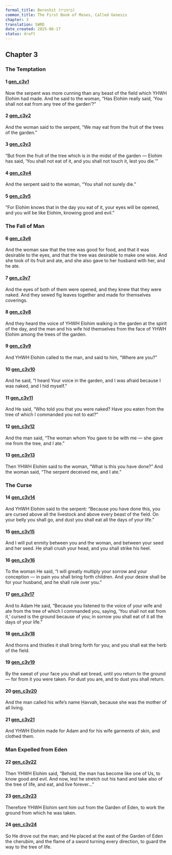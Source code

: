 ```yaml
---
formal_title: Bereshit (בְּרֵאשִׁית)
common_title: The First Book of Moses, Called Genesis
chapter: 3
translation: SWRD
date_created: 2025-06-17
status: draft
---
```

## Chapter 3
### The Temptation
#### 1  [gen\_c3v1](<../../notes/genesis/chapter 3/gen_c3v1.md>)
Now the serpent was more cunning than any beast of the field which YHWH Elohim had made. And he said to the woman, “Has Elohim really said, ‘You shall not eat from any tree of the garden’?”
#### 2  [gen\_c3v2](<../../notes/genesis/chapter 3/gen_c3v2.md>)
And the woman said to the serpent, “We may eat from the fruit of the trees of the garden.”
#### 3  [gen\_c3v3](<../../notes/genesis/chapter 3/gen_c3v3.md>)
“But from the fruit of the tree which is in the midst of the garden — Elohim has said, ‘You shall not eat of it, and you shall not touch it, lest you die.’”
#### 4  [gen\_c3v4](<../../notes/genesis/chapter 3/gen_c3v4.md>)
And the serpent said to the woman, “You shall not surely die.”
#### 5  [gen\_c3v5](<../../notes/genesis/chapter 3/gen_c3v5.md>)
“For Elohim knows that in the day you eat of it, your eyes will be opened, and you will be like Elohim, knowing good and evil.”
### The Fall of Man
#### 6  [gen\_c3v6](<../../notes/genesis/chapter 3/gen_c3v6.md>)
And the woman saw that the tree was good for food, and that it was desirable to the eyes, and that the tree was desirable to make one wise. And she took of its fruit and ate, and she also gave to her husband with her, and he ate.
#### 7  [gen\_c3v7](<../../notes/genesis/chapter 3/gen_c3v7.md>)
And the eyes of both of them were opened, and they knew that they were naked. And they sewed fig leaves together and made for themselves coverings.
#### 8  [gen\_c3v8](<../../notes/genesis/chapter 3/gen_c3v8.md>)
And they heard the voice of YHWH Elohim walking in the garden at the spirit of the day, and the man and his wife hid themselves from the face of YHWH Elohim among the trees of the garden.
#### 9  [gen\_c3v9](<../../notes/genesis/chapter 3/gen_c3v9.md>)
And YHWH Elohim called to the man, and said to him, “Where are you?”
#### 10  [gen\_c3v10](<../../notes/genesis/chapter 3/gen_c3v10.md>)
And he said, “I heard Your voice in the garden, and I was afraid because I was naked, and I hid myself.”
#### 11  [gen\_c3v11](<../../notes/genesis/chapter 3/gen_c3v11.md>)
And He said, “Who told you that you were naked? Have you eaten from the tree of which I commanded you not to eat?”
#### 12  [gen\_c3v12](<../../notes/genesis/chapter 3/gen_c3v12.md>)
And the man said, “The woman whom You gave to be with me — she gave me from the tree, and I ate.”
#### 13  [gen\_c3v13](<../../notes/genesis/chapter 3/gen_c3v13.md>)
Then YHWH Elohim said to the woman, “What is this you have done?” And the woman said, “The serpent deceived me, and I ate.”
### The Curse
#### 14  [gen\_c3v14](<../../notes/genesis/chapter 3/gen_c3v14.md>)
And YHWH Elohim said to the serpent: “Because you have done this, you are cursed above all the livestock and above every beast of the field. On your belly you shall go, and dust you shall eat all the days of your life.”
#### 15  [gen\_c3v15](<../../notes/genesis/chapter 3/gen_c3v15.md>)
And I will put enmity between you and the woman, and between your seed and her seed. He shall crush your head, and you shall strike his heel.
#### 16  [gen\_c3v16](<../../notes/genesis/chapter 3/gen_c3v16.md>)
To the woman He said, “I will greatly multiply your sorrow and your conception — in pain you shall bring forth children. And your desire shall be for your husband, and he shall rule over you.”
#### 17  [gen\_c3v17](<../../notes/genesis/chapter 3/gen_c3v17.md>)
And to Adam He said, “Because you listened to the voice of your wife and ate from the tree of which I commanded you, saying, ‘You shall not eat from it,’ cursed is the ground because of you; in sorrow you shall eat of it all the days of your life.”
#### 18  [gen\_c3v18](<../../notes/genesis/chapter 3/gen_c3v18.md>)
And thorns and thistles it shall bring forth for you; and you shall eat the herb of the field.
#### 19  [gen\_c3v19](<../../notes/genesis/chapter 3/gen_c3v19.md>)
By the sweat of your face you shall eat bread, until you return to the ground — for from it you were taken. For dust you are, and to dust you shall return.
#### 20  [gen\_c3v20](<../../notes/genesis/chapter 3/gen_c3v20.md>)
And the man called his wife’s name Ḥavvah, because she was the mother of all living.
#### 21  [gen\_c3v21](<../../notes/genesis/chapter 3/gen_c3v21.md>)
And YHWH Elohim made for Adam and for his wife garments of skin, and clothed them.
### Man Expelled from Eden
#### 22  [gen\_c3v22](<../../notes/genesis/chapter 3/gen_c3v22.md>)
Then YHWH Elohim said, “Behold, the man has become like one of Us, to know good and evil. And now, lest he stretch out his hand and take also of the tree of life, and eat, and live forever…”
#### 23  [gen\_c3v23](<../../notes/genesis/chapter 3/gen_c3v23.md>)
Therefore YHWH Elohim sent him out from the Garden of Eden, to work the ground from which he was taken.
#### 24  [gen\_c3v24](<../../notes/genesis/chapter 3/gen_c3v24.md>)
So He drove out the man; and He placed at the east of the Garden of Eden the cherubim, and the flame of a sword turning every direction, to guard the way to the tree of life.